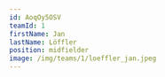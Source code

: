```yaml
---
id: AoqOy5OSV
teamId: 1
firstName: Jan
lastName: Löffler
position: midfielder
image: /img/teams/1/loeffler_jan.jpeg
---
```

